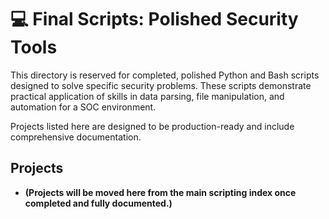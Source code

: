 # 💻 Final Scripts: Polished Security Tools

This directory is reserved for completed, polished Python and Bash scripts designed to solve specific security problems. These scripts demonstrate practical application of skills in data parsing, file manipulation, and automation for a SOC environment.

Projects listed here are designed to be production-ready and include comprehensive documentation.

## Projects

* **(Projects will be moved here from the main scripting index once completed and fully documented.)**
